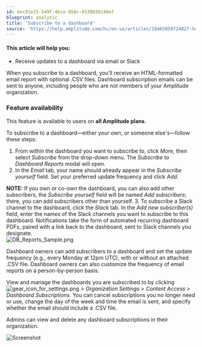 ```yaml
---
id: bec01e15-549f-4bce-958c-8530830146ef
blueprint: analytic
title: 'Subscribe to a dashboard'
source: 'https://help.amplitude.com/hc/en-us/articles/19465059724827-Subscribe-to-a-dashboard'
---
```

#### This article will help you:

* Receive updates to a dashboard via email or Slack

When you subscribe to a dashboard, you'll receive an HTML-formatted email report with optional .CSV files. Dashboard subscription emails can be sent to anyone, including people who are not members of your Amplitude organization. 

### Feature availability

This feature is available to users on **all Amplitude plans**.

To subscribe to a dashboard—either your own, or someone else's—follow these steps: 

1. From within the dashboard you want to subscribe to, click *More,* then select *Subscribe* from the drop-down menu. The *Subscribe to Dashboard Reports* modal will open.
2. In the *Email* tab, your name should already appear in the *Subscribe yourself* field. Set your preferred update frequency and click *Add*.  
  
**NOTE:** If you own or co-own the dashboard, you can also add other subscribers, the *Subscribe yourself* field will be named *Add subscribers*; there, you can add subscribers other than yourself.
3. To subscribe a Slack channel to the dashboard, click the *Slack* tab. In the *Add new subscriber(s)* field, enter the names of the Slack channels you want to subscribe to this dashboard. Notifications take the form of automated recurring dashboard PDFs, paired with a link back to the dashboard, sent to Slack channels you designate.  
![DB_Reports_Sample.png](/output/img/analytics/DB_Reports_Sample.png)

Dashboard owners can add subscribers to a dashboard and set the update frequency (e.g., every Monday at 12pm UTC), with or without an attached .CSV file. Dashboard owners can also customize the frequency of email reports on a person-by-person basis.

View and manage the dashboards you are subscribed to by clicking ![gear_icon_for_settings.png](/output/img/analytics/gear_icon_for_settings.png) *> Organization Settings >* *Content Access > Dashboard Subscriptions*. You can cancel subscriptions you no longer need or use, change the day of the week and time the email is sent, and specify whether the email should include a .CSV file. 

Admins can view and delete any dashboard subscriptions in their organization.

![Screenshot](/output/img/analytics/Screenshot)
